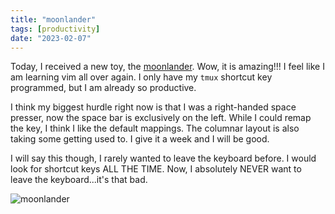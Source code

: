 ```yaml
---
title: "moonlander"
tags: [productivity]
date: "2023-02-07"
---
```


Today, I received a new toy, the [moonlander](https://www.zsa.io/moonlander). Wow, it is amazing!!! I feel like I am learning vim all over again. I only have my `tmux` shortcut key programmed, but I am already so productive.

I think my biggest hurdle right now is that I was a right-handed space presser, now the space bar is exclusively on the left. While I could remap the key, I think I like the default mappings. The columnar layout is also taking some getting used to. I give it a week and I will be good.

I will say this though, I rarely wanted to leave the keyboard before. I would look for shortcut keys ALL THE TIME. Now, I absolutely NEVER want to leave the keyboard...it's that bad.

![moonlander](/images/moonlander.jpg)

